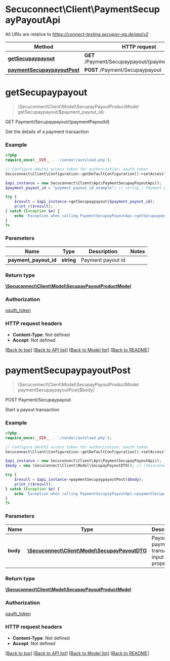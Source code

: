 # Secuconnect\Client\PaymentSecupayPayoutApi

All URIs are relative to *https://connect-testing.secupay-ag.de/api/v2*

Method | HTTP request | Description
------------- | ------------- | -------------
[**getSecupaypayout**](PaymentSecupayPayoutApi.md#getSecupaypayout) | **GET** /Payment/Secupaypayout/{paymentPayoutId} | GET Payment/Secupaypayout/{paymentPayoutId}
[**paymentSecupaypayoutPost**](PaymentSecupayPayoutApi.md#paymentSecupaypayoutPost) | **POST** /Payment/Secupaypayout | POST Payment/Secupaypayout


# **getSecupaypayout**
> \Secuconnect\Client\Model\SecupayPayoutProductModel getSecupaypayout($payment_payout_id)

GET Payment/Secupaypayout/{paymentPayoutId}

Get the details of a payment transaction

### Example
```php
<?php
require_once(__DIR__ . '/vendor/autoload.php');

// Configure OAuth2 access token for authorization: oauth_token
Secuconnect\Client\Configuration::getDefaultConfiguration()->setAccessToken('YOUR_ACCESS_TOKEN');

$api_instance = new Secuconnect\Client\Api\PaymentSecupayPayoutApi();
$payment_payout_id = "payment_payout_id_example"; // string | Payment payout id

try {
    $result = $api_instance->getSecupaypayout($payment_payout_id);
    print_r($result);
} catch (Exception $e) {
    echo 'Exception when calling PaymentSecupayPayoutApi->getSecupaypayout: ', $e->getMessage(), PHP_EOL;
}
?>
```

### Parameters

Name | Type | Description  | Notes
------------- | ------------- | ------------- | -------------
 **payment_payout_id** | **string**| Payment payout id |

### Return type

[**\Secuconnect\Client\Model\SecupayPayoutProductModel**](../Model/SecupayPayoutProductModel.md)

### Authorization

[oauth_token](../../README.md#oauth_token)

### HTTP request headers

 - **Content-Type**: Not defined
 - **Accept**: Not defined

[[Back to top]](#) [[Back to API list]](../../README.md#documentation-for-api-endpoints) [[Back to Model list]](../../README.md#documentation-for-models) [[Back to README]](../../README.md)

# **paymentSecupaypayoutPost**
> \Secuconnect\Client\Model\SecupayPayoutProductModel paymentSecupaypayoutPost($body)

POST Payment/Secupaypayout

Start a payout transaction

### Example
```php
<?php
require_once(__DIR__ . '/vendor/autoload.php');

// Configure OAuth2 access token for authorization: oauth_token
Secuconnect\Client\Configuration::getDefaultConfiguration()->setAccessToken('YOUR_ACCESS_TOKEN');

$api_instance = new Secuconnect\Client\Api\PaymentSecupayPayoutApi();
$body = new \Secuconnect\Client\Model\SecupayPayoutDTO(); // \Secuconnect\Client\Model\SecupayPayoutDTO | Payout payment transaction input properties

try {
    $result = $api_instance->paymentSecupaypayoutPost($body);
    print_r($result);
} catch (Exception $e) {
    echo 'Exception when calling PaymentSecupayPayoutApi->paymentSecupaypayoutPost: ', $e->getMessage(), PHP_EOL;
}
?>
```

### Parameters

Name | Type | Description  | Notes
------------- | ------------- | ------------- | -------------
 **body** | [**\Secuconnect\Client\Model\SecupayPayoutDTO**](../Model/SecupayPayoutDTO.md)| Payout payment transaction input properties | [optional]

### Return type

[**\Secuconnect\Client\Model\SecupayPayoutProductModel**](../Model/SecupayPayoutProductModel.md)

### Authorization

[oauth_token](../../README.md#oauth_token)

### HTTP request headers

 - **Content-Type**: Not defined
 - **Accept**: Not defined

[[Back to top]](#) [[Back to API list]](../../README.md#documentation-for-api-endpoints) [[Back to Model list]](../../README.md#documentation-for-models) [[Back to README]](../../README.md)

